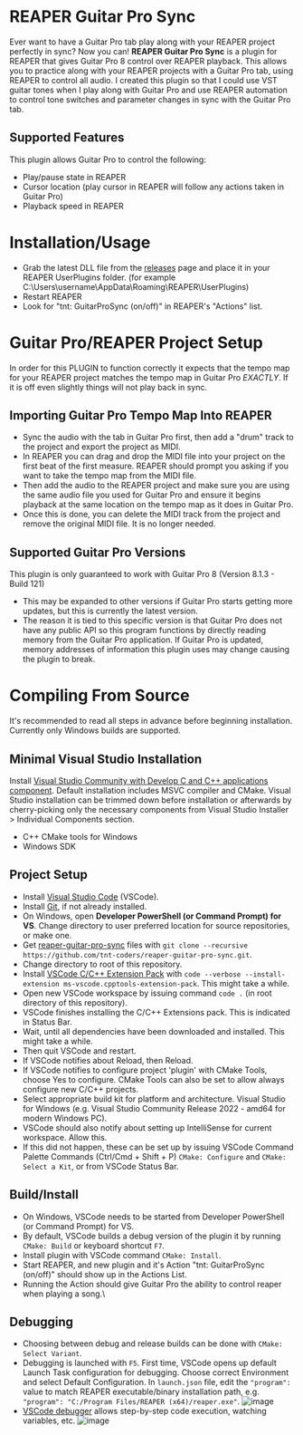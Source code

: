 
# REAPER Guitar Pro Sync
Ever want to have a Guitar Pro tab play along with your REAPER project perfectly in sync? Now you can! **REAPER Guitar Pro Sync** is a plugin for REAPER that gives Guitar Pro 8 control over REAPER playback. This allows you to practice along with your REAPER projects with a Guitar Pro tab, using REAPER to control all audio. I created this plugin so that I could use VST guitar tones when I play along with Guitar Pro and use REAPER automation to control tone switches and parameter changes in sync with the Guitar Pro tab.
## Supported Features
This plugin allows Guitar Pro to control the following:
* Play/pause state in REAPER
* Cursor location (play cursor in REAPER will follow any actions taken in Guitar Pro)
* Playback speed in REAPER
# Installation/Usage
* Grab the latest DLL file from the [releases](https://github.com/tnt-coders/reaper-guitar-pro-sync/releases) page and place it in your REAPER UserPlugins folder. (for example C:\Users\username\AppData\Roaming\REAPER\UserPlugins)
* Restart REAPER
* Look for "tnt: GuitarProSync (on/off)" in REAPER's "Actions" list.
# Guitar Pro/REAPER Project Setup
In order for this PLUGIN to function correctly it expects that the tempo map for your REAPER project matches the tempo map in Guitar Pro *EXACTLY*. If it is off even slightly things will not play back in sync.
## Importing Guitar Pro Tempo Map Into REAPER
* Sync the audio with the tab in Guitar Pro first, then add a "drum" track to the project and export the project as MIDI.
* In REAPER you can drag and drop the MIDI file into your project on the first beat of the first measure. REAPER should prompt you asking if you want to take the tempo map from the MIDI file.
* Then add the audio to the REAPER project and make sure you are using the same audio file you used for Guitar Pro and ensure it begins playback at the same location on the tempo map as it does in Guitar Pro.
* Once this is done, you can delete the MIDI track from the project and remove the original MIDI file. It is no longer needed.
## Supported Guitar Pro Versions
This plugin is only guaranteed to work with Guitar Pro 8 (Version 8.1.3 - Build 121)
* This may be expanded to other versions if Guitar Pro starts getting more updates, but this is currently the latest version.
* The reason it is tied to this specific version is that Guitar Pro does not have any public API so this program functions by directly reading memory from the Guitar Pro application. If Guitar Pro is updated, memory addresses of information this plugin uses may change causing the plugin to break.
# Compiling From Source
It's recommended to read all steps in advance before beginning installation. Currently only Windows builds are supported.
## Minimal Visual Studio Installation
Install [Visual Studio Community with Develop C and C++ applications component](https://visualstudio.microsoft.com/vs/features/cplusplus/). Default installation includes MSVC compiler and CMake. Visual Studio installation can be trimmed down before installation or afterwards by cherry-picking only the necessary components from Visual Studio Installer > Individual Components section.
* C++ CMake tools for Windows
* Windows SDK
## Project Setup
* Install [Visual Studio Code](https://code.visualstudio.com/) (VSCode).
* Install [Git](https://git-scm.com/downloads), if not already installed. 
* On Windows, open **Developer PowerShell (or Command Prompt) for VS**. Change directory to user preferred location for source repositories, or make one.
* Get [reaper-guitar-pro-sync](https://github.com/tnt-coders/reaper-guitar-pro-sync) files with `git clone --recursive https://github.com/tnt-coders/reaper-guitar-pro-sync.git`.
* Change directory to root of this repository.
* Install [VSCode C/C++ Extension Pack](https://marketplace.visualstudio.com/items?itemName=ms-vscode.cpptools-extension-pack) with `code --verbose --install-extension ms-vscode.cpptools-extension-pack`. This might take a while.
* Open new VSCode workspace by issuing command `code .` (in root directory of this repository).
* VSCode finishes installing the C/C++ Extensions pack. This is indicated in Status Bar.
* Wait, until all dependencies have been downloaded and installed. This might take a while. 
* Then quit VSCode and restart.
* If VSCode notifies about Reload, then Reload.
* If VSCode notifies to configure project 'plugin' with CMake Tools, choose Yes to configure. CMake Tools can also be set to allow always configure new C/C++ projects.
* Select appropriate build kit for platform and architecture. Visual Studio for Windows (e.g. Visual Studio Community Release 2022 - amd64 for modern Windows PC).
* VSCode should also notify about setting up IntelliSense for current workspace. Allow this.
* If this did not happen, these can be set up by issuing VSCode Command Palette Commands (Ctrl/Cmd + Shift + P) `CMake: Configure` and `CMake: Select a Kit`, or from VSCode Status Bar. 
## Build/Install
* On Windows, VSCode needs to be started from Developer PowerShell (or Command Prompt) for VS.
* By default, VSCode builds a debug version of the plugin it by running `CMake: Build` or keyboard shortcut `F7`.
* Install plugin with VSCode command `CMake: Install`.
* Start REAPER, and new plugin and it's Action "tnt: GuitarProSync (on/off)" should show up in the Actions List.
* Running the Action should give Guitar Pro the ability to control reaper when playing a song.\
## Debugging
* Choosing between debug and release builds can be done with `CMake: Select Variant`.
* Debugging is launched with `F5`. First time, VSCode opens up default Launch Task configuration for debugging. Choose correct Environment and select Default Configuration. In `launch.json` file, edit the `"program":` value to match REAPER executable/binary installation path, e.g. `"program": "C:/Program Files/REAPER (x64)/reaper.exe"`.
![image](https://i.imgur.com/ufG4jMf.png)
* [VSCode debugger](https://code.visualstudio.com/docs/cpp/cpp-debug) allows step-by-step code execution, watching variables, etc.
![image](https://i.imgur.com/N4LuyFV.gif)

